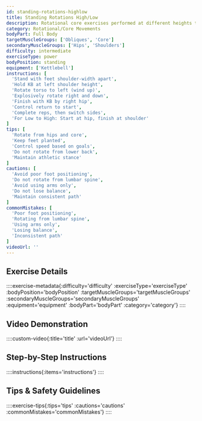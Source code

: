 ```yaml
---
id: standing-rotations-highlow
title: Standing Rotations High/Low
description: Rotational core exercises performed at different heights to train various movement patterns, developing rotational power and control through multiple planes while building functional core strength.
category: Rotational/Core Movements
bodyPart: Full Body
targetMuscleGroups: ['Obliques', 'Core']
secondaryMuscleGroups: ['Hips', 'Shoulders']
difficulty: intermediate
exerciseType: power
bodyPosition: standing
equipment: ['Kettlebell']
instructions: [
  'Stand with feet shoulder-width apart',
  'Hold KB at left shoulder height',
  'Rotate torso to left (wind up)',
  'Explosively rotate right and down',
  'Finish with KB by right hip',
  'Control return to start',
  'Complete reps, then switch sides',
  'For Low to High: Start at hip, finish at shoulder'
]
tips: [
  'Rotate from hips and core',
  'Keep feet planted',
  'Control speed based on goals',
  'Do not rotate from lower back',
  'Maintain athletic stance'
]
cautions: [
  'Avoid poor foot positioning',
  'Do not rotate from lumbar spine',
  'Avoid using arms only',
  'Do not lose balance',
  'Maintain consistent path'
]
commonMistakes: [
  'Poor foot positioning',
  'Rotating from lumbar spine',
  'Using arms only',
  'Losing balance',
  'Inconsistent path'
]
videoUrl: ''
---
```


## Exercise Details

::::exercise-metadata{:difficulty='difficulty' :exerciseType='exerciseType' :bodyPosition='bodyPosition' :targetMuscleGroups='targetMuscleGroups' :secondaryMuscleGroups='secondaryMuscleGroups' :equipment='equipment' :bodyPart='bodyPart' :category='category'}
::::

## Video Demonstration

::::custom-video{:title='title' :url='videoUrl'}
::::

## Step-by-Step Instructions

::::instructions{:items='instructions'}
::::

## Tips & Safety Guidelines

::::exercise-tips{:tips='tips' :cautions='cautions' :commonMistakes='commonMistakes'}
::::

